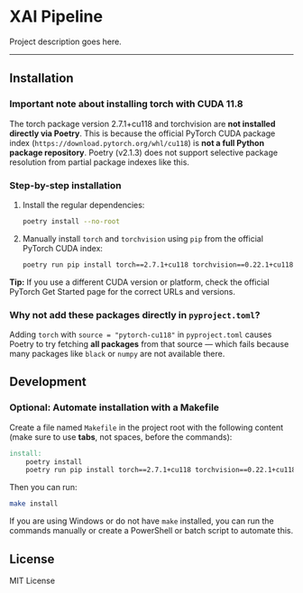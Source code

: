 # XAI Pipeline

Project description goes here.

---

## Installation

### Important note about installing torch with CUDA 11.8

The torch package version 2.7.1+cu118 and torchvision are **not installed directly via Poetry**. This is because the official PyTorch CUDA package index (`https://download.pytorch.org/whl/cu118`) is **not a full Python package repository**. Poetry (v2.1.3) does not support selective package resolution from partial package indexes like this.

### Step-by-step installation

1. Install the regular dependencies:
   ```bash
   poetry install --no-root
   ```

2. Manually install `torch` and `torchvision` using `pip` from the official PyTorch CUDA index:
   ```bash
   poetry run pip install torch==2.7.1+cu118 torchvision==0.22.1+cu118 --extra-index-url https://download.pytorch.org/whl/cu118
   ```

**Tip:** If you use a different CUDA version or platform, check the official PyTorch Get Started page for the correct URLs and versions.

### Why not add these packages directly in `pyproject.toml`?

Adding `torch` with `source = "pytorch-cu118"` in `pyproject.toml` causes Poetry to try fetching **all packages** from that source — which fails because many packages like `black` or `numpy` are not available there.

## Development

### Optional: Automate installation with a Makefile

Create a file named `Makefile` in the project root with the following content (make sure to use **tabs**, not spaces, before the commands):

```makefile
install:
	poetry install
	poetry run pip install torch==2.7.1+cu118 torchvision==0.22.1+cu118 --extra-index-url https://download.pytorch.org/whl/cu118
```

Then you can run:
```bash
make install
```

If you are using Windows or do not have `make` installed, you can run the commands manually or create a PowerShell or batch script to automate this.

## License

MIT License
